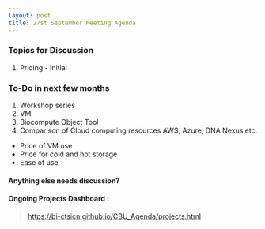 ```yaml
---
layout: post
title: 27st September Meeting Agenda
---
```

### Topics for Discussion
1. Pricing - Initial

### To-Do in next few months
1. Workshop series 
2. VM 
3. Biocompute Object Tool
4. Comparison of Cloud computing resources AWS, Azure, DNA Nexus etc.
  - Price of VM use
  - Price for cold and hot storage
  - Ease of use

#### Anything else needs discussion?

#### Ongoing Projects Dashboard :

> https://bi-ctsicn.github.io/CBU_Agenda/projects.html


